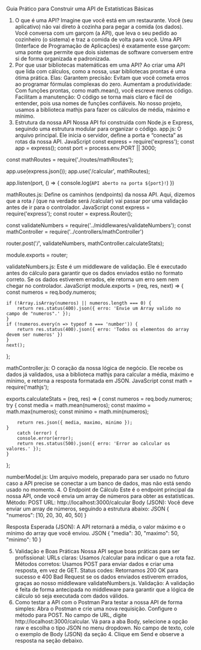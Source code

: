 Guia Prático para Construir uma API de Estatísticas Básicas
1. O que é uma API?
Imagine que você está em um restaurante. Você (seu aplicativo) não vai direto à cozinha para pegar a comida (os dados). Você conversa com um garçom (a API), que leva o seu pedido ao cozinheiro (o sistema) e traz a comida de volta para você.
Uma API (Interface de Programação de Aplicações) é exatamente esse garçom: uma ponte que permite que dois sistemas de software conversem entre si de forma organizada e padronizada.
2. Por que usar bibliotecas matemáticas em uma API?
Ao criar uma API que lida com cálculos, como a nossa, usar bibliotecas prontas é uma ótima prática. Elas:
Garantem precisão: Evitam que você cometa erros ao programar fórmulas complexas do zero.
Aumentam a produtividade: Com funções prontas, como math.mean(), você escreve menos código.
Facilitam a manutenção: O código se torna mais claro e fácil de entender, pois usa nomes de funções confiáveis.
No nosso projeto, usamos a biblioteca mathjs para fazer os cálculos de média, máximo e mínimo.
3. Estrutura da nossa API
Nossa API foi construída com Node.js e Express, seguindo uma estrutura modular para organizar o código.
app.js: O arquivo principal. Ele inicia o servidor, define a porta e “conecta” as rotas da nossa API.
JavaScript
const express = require('express');
const app = express();
const port = process.env.PORT || 3000;

const mathRoutes = require('./routes/mathRoutes');

app.use(express.json());
app.use('/calcular', mathRoutes);

app.listen(port, () => {
    console.log(`API aberto na porta ${port}!`)
})


mathRoutes.js: Define os caminhos (endpoints) da nossa API. Aqui, dizemos que a rota / (que na verdade será /calcular) vai passar por uma validação antes de ir para o controlador.
JavaScript
const express = require('express');
const router = express.Router();

const validateNumbers = require('../middlewares/validateNumbers');
const mathController = require('../controllers/mathController')

router.post('/', validateNumbers, mathController.calculateStats);

module.exports = router;


validateNumbers.js: Este é um middleware de validação. Ele é executado antes do cálculo para garantir que os dados enviados estão no formato correto. Se os dados estiverem errados, ele retorna um erro sem nem chegar no controlador.
JavaScript
module.exports = (req, res, next) => {
    const numeros = req.body.numeros;

    if (!Array.isArray(numeros) || numeros.length === 0) {
        return res.status(400).json({ erro: 'Envie um Array valido no campo de "numeros".' });
    }
    if (!numeros.every(n => typeof n === 'number')) {
        return res.status(400).json({ erro: 'Todos os elementos do array devem ser numeros' })
    }
    next();
};


mathController.js: O coração da nossa lógica de negócio. Ele recebe os dados já validados, usa a biblioteca mathjs para calcular a média, máximo e mínimo, e retorna a resposta formatada em JSON.
JavaScript
const math = require('mathjs');

exports.calculateStats = (req, res) => {
    const numeros = req.body.numeros;
    try {
        const media = math.mean(numeros);
        const maximo = math.max(numeros);
        const minimo = math.min(numeros);

        return res.json({ media, maximo, minimo });
    }
        catch (error) {
        console.error(error);
        return res.status(500).json({ erro: 'Error ao calcular os valores.' });
    }
};


numberModel.js: Um arquivo modelo, preparado para ser usado no futuro caso a API precise se conectar a um banco de dados, mas não está sendo usado no momento.
4. O Endpoint de Cálculo
Este é o endpoint principal da nossa API, onde você envia um array de números para obter as estatísticas.
Método: POST
URL: http://localhost:3000/calcular
Body (JSON):
Você deve enviar um array de números, seguindo a estrutura abaixo:
JSON
{
  "numeros": [10, 20, 30, 40, 50]
}


Resposta Esperada (JSON):
A API retornará a média, o valor máximo e o mínimo do array que você enviou.
JSON
{
  "media": 30,
  "maximo": 50,
  "minimo": 10
}


5. Validação e Boas Práticas
Nossa API segue boas práticas para ser profissional:
URLs claras: Usamos /calcular para indicar o que a rota faz.
Métodos corretos: Usamos POST para enviar dados e criar uma resposta, em vez de GET.
Status codes: Retornamos 200 OK para sucesso e 400 Bad Request se os dados enviados estiverem errados, graças ao nosso middleware validateNumbers.js.
Validação: A validação é feita de forma antecipada no middleware para garantir que a lógica de cálculo só seja executada com dados válidos.
6. Como testar a API com o Postman
Para testar a nossa API de forma simples:
Abra o Postman e crie uma nova requisição.
Configure o método para POST.
No campo de URL, digite http://localhost:3000/calcular.
Vá para a aba Body, selecione a opção raw e escolha o tipo JSON no menu dropdown.
No campo de texto, cole o exemplo de Body (JSON) da seção 4.
Clique em Send e observe a resposta na seção debaixo.
